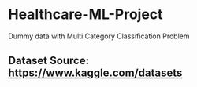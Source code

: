 # Healthcare-ML-Project
Dummy data with Multi Category Classification Problem

## Dataset Source: https://www.kaggle.com/datasets
